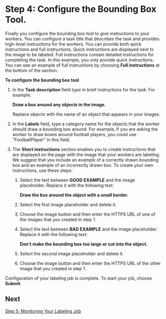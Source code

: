 # Step 4: Configure the Bounding Box Tool\.<a name="sms-getting-started-step4"></a>

Finally you configure the bounding box tool to give instructions to your workers\. You can configure a task title that describes the task and provides high\-level instructions for the workers\. You can provide both quick instructions and full instructions\. Quick instructions are displayed next to the image to be labeled\. Full instructions contain detailed instructions for completing the task\. In this example, you only provide quick instructions\. You can see an example of full instructions by choosing **Full instructions** at the bottom of the section\.

**To configure the bounding box tool**

1. In the **Task description** field type in brief instructions for the task\. For example:

   **Draw a box around any *objects* in the image\.**

   Replace *objects* with the name of an object that appears in your images\.

1. In the **Labels** field, type a category name for the objects that the worker should draw a bounding box around\. For example, if you are asking the worker to draw boxes around football players, you could use "FootballPlayer" in this field\.

1. The **Short instructions** section enables you to create instructions that are displayed on the page with the image that your workers are labeling\. We suggest that you include an example of a correctly drawn bounding box and an example of an incorrectly drawn box\. To create your own instructions, use these steps:

   1. Select the text between **GOOD EXAMPLE** and the image placeholder\. Replace it with the following text:

      **Draw the box around the object with a small border\.**

   1. Select the first image placeholder and delete it\.

   1. Choose the image button and then enter the HTTPS URL of one of the images that you created in step 1\.

   1. Select the text between **BAD EXAMPLE** and the image placeholder\. Replace it with the following text:

      **Don't make the bounding box too large or cut into the object\.**

   1. Select the second image placeholder and delete it\.

   1. Choose the image button and then enter the HTTPS URL of the other image that you created in step 1\.

Configuration of your labeling job is complete\. To start your job, choose **Submit**\.

## Next<a name="step4-next"></a>

[Step 5: Monitoring Your Labeling Job](sms-getting-started-step5.md)